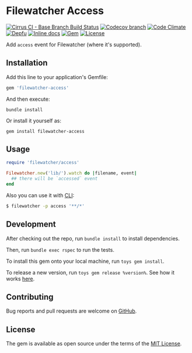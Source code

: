 # Filewatcher Access

[![Cirrus CI - Base Branch Build Status](https://img.shields.io/cirrus/github/filewatcher/filewatcher-access?style=flat-square)](https://cirrus-ci.com/github/filewatcher/filewatcher-access)
[![Codecov branch](https://img.shields.io/codecov/c/github/filewatcher/filewatcher-access/main.svg?style=flat-square)](https://codecov.io/gh/filewatcher/filewatcher-access)
[![Code Climate](https://img.shields.io/codeclimate/maintainability/filewatcher/filewatcher-access.svg?style=flat-square)](https://codeclimate.com/github/filewatcher/filewatcher-access)
[![Depfu](https://img.shields.io/depfu/filewatcher/filewatcher-access?style=flat-square)](https://depfu.com/repos/github/filewatcher/filewatcher-access)
[![Inline docs](https://inch-ci.org/github/filewatcher/filewatcher-access.svg?branch=main)](https://inch-ci.org/github/filewatcher/filewatcher-access)
[![Gem](https://img.shields.io/gem/v/filewatcher-access.svg?style=flat-square)](https://rubygems.org/gems/filewatcher-access)
[![License](https://img.shields.io/github/license/filewatcher/filewatcher-access.svg?style=flat-square)](LICENSE.txt)

Add `access` event for Filewatcher (where it's supported).

## Installation

Add this line to your application's Gemfile:

```ruby
gem 'filewatcher-access'
```

And then execute:

```shell
bundle install
```

Or install it yourself as:

```shell
gem install filewatcher-access
```

## Usage

```ruby
require 'filewatcher/access'

Filewatcher.new('lib/').watch do |filename, event|
  ## there will be `accessed` event
end
```

Also you can use it with [CLI](https://github.com/filewatcher/filewatcher-cli):

```sh
$ filewatcher -p access '**/*'
```

## Development

After checking out the repo, run `bundle install` to install dependencies.

Then, run `bundle exec rspec` to run the tests.

To install this gem onto your local machine, run `toys gem install`.

To release a new version, run `toys gem release %version%`.
See how it works [here](https://github.com/AlexWayfer/gem_toys#release).

## Contributing

Bug reports and pull requests are welcome on [GitHub](https://github.com/filewatcher/filewatcher-access).

## License

The gem is available as open source under the terms of the [MIT License](https://opensource.org/licenses/MIT).
